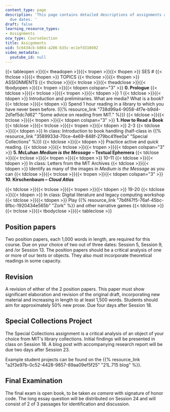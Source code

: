 ```yaml
---
content_type: page
description: 'This page contains detailed descriptions of assignments and corresponding
  due dates. '
draft: false
learning_resource_types:
- Assignments
ocw_type: CourseSection
title: Assignments
uid: 5c6434cb-b864-a286-b35c-ec1efd310492
video_metadata:
  youtube_id: null
---
```

{{< tableopen >}}{{< theadopen >}}{{< tropen >}}{{< thopen >}}
SES #
{{< thclose >}}{{< thopen >}}
TOPICS
{{< thclose >}}{{< thopen >}}
ASSIGNMENTS
{{< thclose >}}{{< trclose >}}{{< theadclose >}}{{< tbodyopen >}}{{< tropen >}}{{< tdopen colspan="3" >}}
**0\. Prologue**
{{< tdclose >}}{{< trclose >}}{{< tropen >}}{{< tdopen >}}
1
{{< tdclose >}}{{< tdopen >}}
Introduction and preliminaries. What are media? What is a book?
{{< tdclose >}}{{< tdopen >}}
Spend 1 hour reading in a library to which you have never been before. ({{% resource_link "738d99a4-9058-4f7e-b9d4-2d1ef5dc7d62" "Some advice on reading from MIT." %}})
{{< tdclose >}}{{< trclose >}}{{< tropen >}}{{< tdopen colspan="3" >}}
**1\. How to Read a Book**
{{< tdclose >}}{{< trclose >}}{{< tropen >}}{{< tdopen >}}
2-3
{{< tdclose >}}{{< tdopen >}}
In class: Introduction to book handling (half-class in {{% resource_link "3589933d-70ce-4e69-848f-279bc41fee0a" "Special Collections" %}})
{{< tdclose >}}{{< tdopen >}}
Practice active and *quick* reading.
{{< tdclose >}}{{< trclose >}}{{< tropen >}}{{< tdopen colspan="3" >}}
**5\. McLuhan** ***Medium is the Message*** **– Textual Ephemera** 
{{< tdclose >}}{{< trclose >}}{{< tropen >}}{{< tdopen >}}
10–11
{{< tdclose >}}{{< tdopen >}}
In class: Letters from the MIT Archives
{{< tdclose >}}{{< tdopen >}}
Identify as many of the images in *Medium is the Message* as you can
{{< tdclose >}}{{< trclose >}}{{< tropen >}}{{< tdopen colspan="3" >}}
**10\. Kirschenbaum –** ***Cloud Atlas*** 

{{< tdclose >}}{{< trclose >}}{{< tropen >}}{{< tdopen >}}
19-20
{{< tdclose >}}{{< tdopen >}}
In class: Digital literature and legacy computing workshop
{{< tdclose >}}{{< tdopen >}}
Play {{% resource_link "7b6f47f5-76af-45bc-8fbc-1920434e565b" "Zork" %}} and other narrative games
{{< tdclose >}}{{< trclose >}}{{< tbodyclose >}}{{< tableclose >}}

## Position papers

Two position papers, each 1,000 words in length, are required for this course. Due on your choice of two out of three dates: Session 5, Session 9, and /or Session 13. The position papers should be a critical analysis of one or more of our texts or objects. They also must incorporate theoretical readings in some capacity. 

## Revision

A revision of either of the 2 position papers. This paper must show significant elaboration and revision of the original draft, incorporating new material and increasing in length to at least 1,500 words. Students should aim for approximately 50% new prose. Due four days after Session 18.

## Special Collections Project

The Special Collections assignment is a critical analysis of an object of your choice from MIT's library collections. Initial findings will be presented in class on Session 18. A blog post with accompanying research report will be due two days after Session 23.

Example student projects can be found on the {{% resource_link "a2f3e97b-0c52-4428-9857-89aa09ef5f25" "21L.715 blog" %}}.

## Final Examination

The final exam is open book, to be taken *ex camera* with signature of honor code. The long essay question will be distributed on Session 24 and will consist of 2 of 3 passages for identification and discussion.